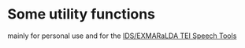 # Some utility functions

mainly for personal use and for the [IDS/EXMARaLDA TEI Speech
Tools](https://github.com/Exmaralda-Org/teispeechtools)

